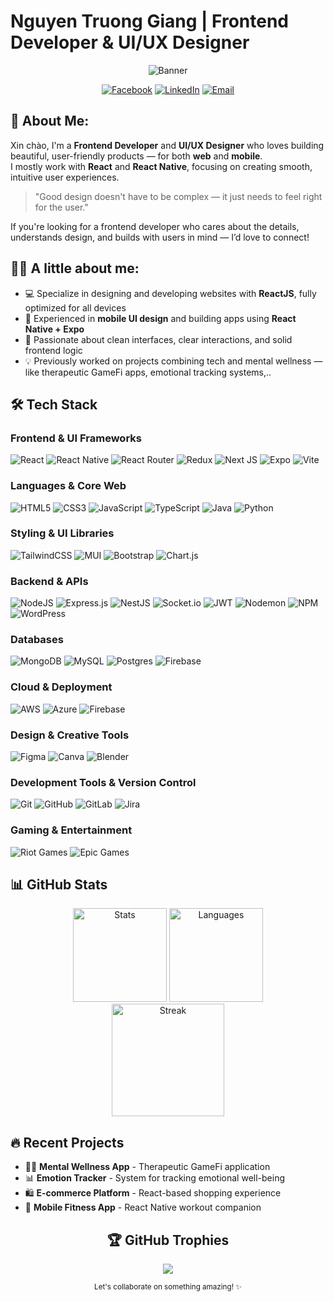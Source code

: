 
# Nguyen Truong Giang | Frontend Developer & UI/UX Designer

<div align="center">
  
  ![Banner](https://img.shields.io/badge/Frontend%20Developer-UI%2FUX%20Designer-3178C6?style=for-the-badge)
  
  <script src="https://unpkg.com/@lottiefiles/dotlottie-wc@0.6.2/dist/dotlottie-wc.js" type="module"></script>
  <dotlottie-wc src="https://lottie.host/624a0bbd-bdd5-4d93-8a79-3db6c482a586/JneYlgNAqZ.lottie" style="width: 300px; height: 300px" speed="1" autoplay loop></dotlottie-wc>

  [![Facebook](https://img.shields.io/badge/Facebook-%231877F2.svg?style=for-the-badge&logo=Facebook&logoColor=white)](https://facebook.com/TruongGiangNguyen0901)
  [![LinkedIn](https://img.shields.io/badge/LinkedIn-%230077B5.svg?style=for-the-badge&logo=linkedin&logoColor=white)](https://linkedin.com/in/truonggiangnguyen0901/)
  [![Email](https://img.shields.io/badge/Email-D14836?style=for-the-badge&logo=gmail&logoColor=white)](mailto:gianggg244@gmail.com)

</div>

## 👋 About Me:

Xin chào, I'm a **Frontend Developer** and **UI/UX Designer** who loves building beautiful, user-friendly products — for both **web** and **mobile**.  <br>I mostly work with **React** and **React Native**, focusing on creating smooth, intuitive user experiences.

> "Good design doesn't have to be complex — it just needs to feel right for the user."

If you're looking for a frontend developer who cares about the details, understands design, and builds with users in mind — I’d love to connect!<br>
## 👨‍💻 A little about me:

- 💻 Specialize in designing and developing websites with **ReactJS**, fully optimized for all devices
- 📱 Experienced in **mobile UI design** and building apps using **React Native + Expo**
- 🎯 Passionate about clean interfaces, clear interactions, and solid frontend logic
- 💡 Previously worked on projects combining tech and mental wellness — like therapeutic GameFi apps, emotional tracking systems,..

## 🛠️ Tech Stack

### Frontend & UI Frameworks
![React](https://img.shields.io/badge/react-%2320232a.svg?style=flat&logo=react&logoColor=%2361DAFB)
![React Native](https://img.shields.io/badge/react_native-%2320232a.svg?style=flat&logo=react&logoColor=%2361DAFB)
![React Router](https://img.shields.io/badge/React_Router-CA4245?style=flat&logo=react-router&logoColor=white)
![Redux](https://img.shields.io/badge/redux-%23593d88.svg?style=flat&logo=redux&logoColor=white)
![Next JS](https://img.shields.io/badge/Next-black?style=flat&logo=next.js&logoColor=white)
![Expo](https://img.shields.io/badge/expo-1C1E24?style=flat&logo=expo&logoColor=#D04A37)
![Vite](https://img.shields.io/badge/vite-%23646CFF.svg?style=flat&logo=vite&logoColor=white)

### Languages & Core Web
![HTML5](https://img.shields.io/badge/html5-%23E34F26.svg?style=flat&logo=html5&logoColor=white)
![CSS3](https://img.shields.io/badge/css3-%231572B6.svg?style=flat&logo=css3&logoColor=white)
![JavaScript](https://img.shields.io/badge/javascript-%23323330.svg?style=flat&logo=javascript&logoColor=%23F7DF1E)
![TypeScript](https://img.shields.io/badge/typescript-%23007ACC.svg?style=flat&logo=typescript&logoColor=white)
![Java](https://img.shields.io/badge/java-%23ED8B00.svg?style=flat&logo=openjdk&logoColor=white)
![Python](https://img.shields.io/badge/python-3670A0?style=flat&logo=python&logoColor=ffdd54)

### Styling & UI Libraries
![TailwindCSS](https://img.shields.io/badge/tailwindcss-%2338B2AC.svg?style=flat&logo=tailwind-css&logoColor=white)
![MUI](https://img.shields.io/badge/MUI-%230081CB.svg?style=flat&logo=mui&logoColor=white)
![Bootstrap](https://img.shields.io/badge/bootstrap-%238511FA.svg?style=flat&logo=bootstrap&logoColor=white)
![Chart.js](https://img.shields.io/badge/chart.js-F5788D.svg?style=flat&logo=chart.js&logoColor=white)

### Backend & APIs
![NodeJS](https://img.shields.io/badge/node.js-6DA55F?style=flat&logo=node.js&logoColor=white)
![Express.js](https://img.shields.io/badge/express.js-%23404d59.svg?style=flat&logo=express&logoColor=%2361DAFB)
![NestJS](https://img.shields.io/badge/nestjs-%23E0234E.svg?style=flat&logo=nestjs&logoColor=white)
![Socket.io](https://img.shields.io/badge/Socket.io-black?style=flat&logo=socket.io&badgeColor=010101)
![JWT](https://img.shields.io/badge/JWT-black?style=flat&logo=JSON%20web%20tokens)
![Nodemon](https://img.shields.io/badge/NODEMON-%23323330.svg?style=flat&logo=nodemon&logoColor=%BBDEAD)
![NPM](https://img.shields.io/badge/NPM-%23CB3837.svg?style=flat&logo=npm&logoColor=white)
![WordPress](https://img.shields.io/badge/WordPress-%23117AC9.svg?style=flat&logo=WordPress&logoColor=white)

### Databases
![MongoDB](https://img.shields.io/badge/MongoDB-%234ea94b.svg?style=flat&logo=mongodb&logoColor=white)
![MySQL](https://img.shields.io/badge/mysql-4479A1.svg?style=flat&logo=mysql&logoColor=white)
![Postgres](https://img.shields.io/badge/postgres-%23316192.svg?style=flat&logo=postgresql&logoColor=white)
![Firebase](https://img.shields.io/badge/firebase-a08021?style=flat&logo=firebase&logoColor=ffcd34)

### Cloud & Deployment
![AWS](https://img.shields.io/badge/AWS-%23FF9900.svg?style=flat&logo=amazon-aws&logoColor=white)
![Azure](https://img.shields.io/badge/azure-%230072C6.svg?style=flat&logo=microsoftazure&logoColor=white)
![Firebase](https://img.shields.io/badge/firebase-%23039BE5.svg?style=flat&logo=firebase)

### Design & Creative Tools
![Figma](https://img.shields.io/badge/figma-%23F24E1E.svg?style=flat&logo=figma&logoColor=white)
![Canva](https://img.shields.io/badge/Canva-%2300C4CC.svg?style=flat&logo=Canva&logoColor=white)
![Blender](https://img.shields.io/badge/blender-%23F5792A.svg?style=flat&logo=blender&logoColor=white)

### Development Tools & Version Control
![Git](https://img.shields.io/badge/git-%23F05033.svg?style=flat&logo=git&logoColor=white)
![GitHub](https://img.shields.io/badge/github-%23121011.svg?style=flat&logo=github&logoColor=white)
![GitLab](https://img.shields.io/badge/gitlab-%23181717.svg?style=flat&logo=gitlab&logoColor=white)
![Jira](https://img.shields.io/badge/jira-%230A0FFF.svg?style=flat&logo=jira&logoColor=white)

### Gaming & Entertainment
![Riot Games](https://img.shields.io/badge/riotgames-D32936.svg?style=flat&logo=riotgames&logoColor=white)
![Epic Games](https://img.shields.io/badge/epicgames-%23313131.svg?style=flat&logo=epicgames&logoColor=white)

## 📊 GitHub Stats

<div align="center">
  <img src="https://github-readme-stats.vercel.app/api?username=Marshal-Nguyen&theme=vue-dark&hide_border=true&include_all_commits=true&count_private=true" height="150" alt="Stats"/>
  <img src="https://github-readme-stats.vercel.app/api/top-langs/?username=Marshal-Nguyen&theme=vue-dark&hide_border=true&include_all_commits=true&count_private=true&layout=compact" height="150" alt="Languages"/>
</div>

<div align="center">
  <img src="https://nirzak-streak-stats.vercel.app/?user=Marshal-Nguyen&theme=vue-dark&hide_border=true" height="180" alt="Streak"/>
</div>

## 🔥 Recent Projects
- 💆‍♂️ **Mental Wellness App** - Therapeutic GameFi application
- 📊 **Emotion Tracker** - System for tracking emotional well-being
- 🛍️ **E-commerce Platform** - React-based shopping experience
- 📱 **Mobile Fitness App** - React Native workout companion


<div align="center">
  
 ## 🏆 GitHub Trophies
![](https://github-profile-trophy.vercel.app/?username=Marshal-Nguyen&theme=merko&no-frame=true&no-bg=false&margin-w=4)
  
  <sub>Let's collaborate on something amazing! ✨</sub>
</div>

